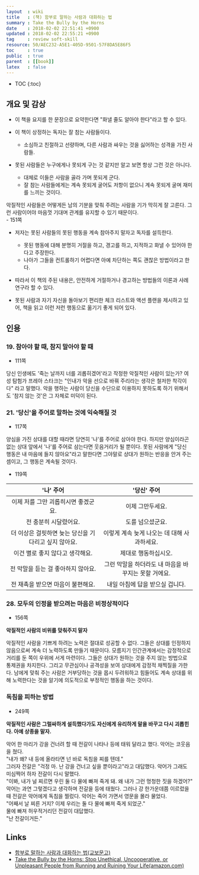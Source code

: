 ```yaml
---
layout  : wiki
title   : (책) 함부로 말하는 사람과 대화하는 법
summary : Take the Bully by the Horns
date    : 2018-02-02 22:51:41 +0900
updated : 2018-02-02 22:55:21 +0900
tag     : review soft-skill
resource: 50/AEC232-A5E1-405D-9501-57F8DA5E86F5
toc     : true
public  : true
parent  : [[book]]
latex   : false
---
```

* TOC
{:toc}

## 개요 및 감상

* 이 책을 요지를 한 문장으로 요약한다면 "화낼 줄도 알아야 한다"라고 할 수 있다.

* 이 책이 상정하는 독자는 잘 참는 사람들이다.
    * 소심하고 친절하고 선량하며, 다른 사람과 싸우는 것을 싫어하는 성격을 가진 사람들.

* 못된 사람들은 누구에게나 못되게 구는 것 같지만 알고 보면 항상 그런 것은 아니다.
    * 대체로 이들은 사람을 골라 가며 못되게 군다.
    * 잘 참는 사람들에게는 계속 못되게 굴어도 저항이 없으니 계속 못되게 굴며 재미를 느끼는 것이다.

>
악질적인 사람들은 어떻게든 남의 기분을 맞춰 주려는 사람을 기가 막히게 잘 고른다.
그런 사람이어야 마음껏 기대며 관계를 유지할 수 있기 때문이다.  
    - 151쪽

* 저자는 못된 사람들의 못된 행동을 계속 참아주지 말자고 독자를 설득한다.
    * 못된 행동에 대해 분명히 거절을 하고, 경고를 하고, 지적하고 화낼 수 있어야 한다고 주장한다.
    * 나아가 그들을 컨트롤하기 어렵다면 아예 차단하는 쪽도 괜찮은 방법이라고 한다.

* 따라서 이 책의 주된 내용은, 안전하게 거절하거나 경고하는 방법들의 이론과 사례 연구라 할 수 있다.
* 못된 사람과 자기 자신을 돌아보기 편리한 체크 리스트와 액션 플랜을 제시하고 있어, 책을 읽고 이런 저런 행동으로 옮기기 좋게 되어 있다.

## 인용

### 19. 참아야 할 때, 참지 말아야 할 때

* 111쪽

>
당신 인생에도 '죽는 날까지 너를 괴롭히겠어'라고 작정한 악질적인 사람이 있는가?
여성 탐험가 프레아 스타크는 "인내가 악을 선으로 바꿔 주리라는 생각은 철저한 착각이다" 라고 말했다.
악을 행하는 사람이 당신을 수단으로 이용하지 못하도록 하기 위해서도 '참지 않는 것'은 그 자체로 미덕이 된다.

### 21. '당신'을 주어로 말하는 것에 익숙해질 것

* 117쪽

>
양심을 가진 상대를 대할 때라면 당연히 '나'를 주어로 삼아야 한다.
하지만 양심이라곤 없는 상대 앞에서 '나'를 주어로 삼는다면 웃음거리가 될 뿐이다.
못된 사람에게 "당신 행동은 내 마음에 들지 않아요"라고 말한다면 그야말로 상대가 원하는 반응을 안겨 주는 셈이고,
그 행동은 계속될 것이다.

* 119쪽

| '나' 주어                                            | '당신' 주어                                          |
| :----------:                                         | :------------:                                       |
| 이제 저를 그만 괴롭히시면 좋겠군요.                  | 이제 그만두세요.                                     |
| 전 충분히 시달렸어요.                                | 도를 넘으셨군요.                                     |
| 더 이상은 걸핏하면 늦는 당신을 기다리고 싶지 않아요. | 이렇게 계속 늦게 나오는 데 대해 사과하세요.          |
| 이건 별로 좋지 않다고 생각해요.                      | 제대로 행동하십시오.                                 |
| 전 막말을 듣는 걸 좋아하지 않아요.                   | 그런 막말을 하더라도 내 마음을 바꾸지는 못할 거에요. |
| 전 재촉을 받으면 마음이 불편해요.                    | 내일 아침에 답을 받으실 겁니다.                      |

### 28. 모두의 인정을 받으려는 마음은 비정상적이다

* 156쪽

**악질적인 사람의 비위를 맞춰주지 말자**

>
악질적인 사람을 기쁘게 하려는 노력은 절대로 성공할 수 없다.
그들은 상대를 인정하지 않음으로써 계속 더 노력하도록 만들기 때문이다.
모름지기 인간관계에서는 감정적으로 거리를 둔 쪽이 우위에 서게 마련이다.
그들은 상대가 원하는 것을 주지 않는 방법으로 통제권을 차지한다.
그리고 무관심이나 공격성을 보여 상대에게 감정적 채찍질을 가한다.
남에게 맞춰 주는 사람은 거부당하는 것을 몹시 두려워하고 힘들어도 계속 상대를 위해 노력한다는 것을 알기에
의도적으로 부정적인 행동을 하는 것이다.

### 독침을 피하는 방법

* 249쪽

**악질적인 사람은 그럴싸하게 설득했다가도 자신에게 유리하게 말을 바꾸고 다시 괴롭힌다. 아예 상종을 말자.**

>
악어 한 마리가 강을 건너려 할 때 전갈이 나타나 등에 태워 달라고 했다. 악어는 코웃음을 쳤다.  
"내가 왜? 내 등에 올라타면 넌 바로 독침을 찌를 텐데."  
그러자 전갈은 "걱정 마. 난 강을 건너고 싶을 뿐이라고"라고 대답했다.
악어가 그래도 미심쩍어 하자 전갈이 다시 말했다.  
"이봐, 내가 널 찌르면 우린 둘 다 물에 빠져 죽게 돼. 왜 내가 그런 멍청한 짓을 하겠어?"  
악어는 과연 그렇겠다고 생각하며 전갈을 등에 태웠다.
그러나 강 한가운데쯤 이르렀을 때 전갈은 악어에게 독침을 찔렀다.
악어는 죽어 가면서 영문을 몰라 물었다.  
"어째서 날 찌른 거지? 이제 우리는 둘 다 물에 빠져 죽게 되었군."  
물에 빠져 허우적거리던 전갈이 대답했다.  
"난 전갈이거든."

## Links

* [함부로 말하는 사람과 대화하는 법(교보문고)](http://www.kyobobook.co.kr/product/detailViewKor.laf?ejkGb=KOR&barcode=9788993635645)
* [Take the Bully by the Horns: Stop Unethical, Uncooperative, or Unpleasant People from Running and Ruining Your Life(amazon.com)](https://www.amazon.com/Take-Bully-Horns-Uncooperative-Unpleasant/dp/0312320221)
